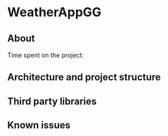 # WeatherAppGG

## About

Time spent on the project:

## Architecture and project structure

## Third party libraries

## Known issues
